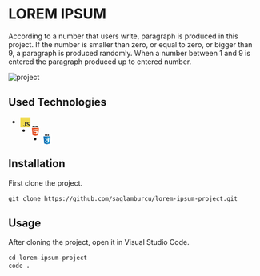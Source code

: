 # LOREM IPSUM
According to a number that users write, paragraph is produced in this project. If the number is smaller than zero, or equal to zero, or bigger than 9, a paragraph is produced randomly. When a number between 1 and 9 is entered the paragraph produced up to entered number.

![project](images/project.gif)

## Used Technologies
* <img align="left" height="20" src="https://raw.githubusercontent.com/github/explore/80688e429a7d4ef2fca1e82350fe8e3517d3494d/topics/javascript/javascript.png">

* <img align="left" style="margin-right: 3px" height="20" src="https://raw.githubusercontent.com/github/explore/80688e429a7d4ef2fca1e82350fe8e3517d3494d/topics/html/html.png">

* <img align="left" style="margin-right: 3px" height="20" src="https://raw.githubusercontent.com/github/explore/80688e429a7d4ef2fca1e82350fe8e3517d3494d/topics/css/css.png">

## Installation
First clone the project.
```
git clone https://github.com/saglamburcu/lorem-ipsum-project.git
```

## Usage
After cloning the project, open it in Visual Studio Code.
```
cd lorem-ipsum-project
code .
```